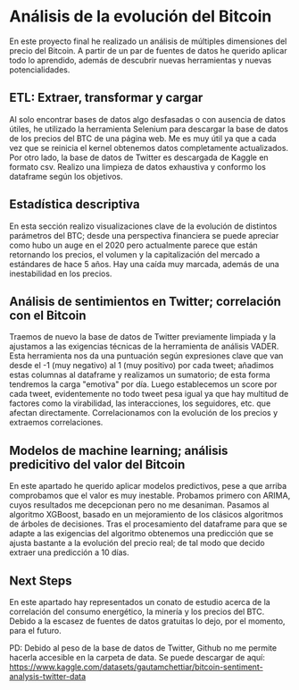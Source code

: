 # Análisis de la evolución del Bitcoin

En este proyecto final he realizado un análisis de múltiples dimensiones del precio del Bitcoin. A partir de un par de fuentes de datos he querido aplicar todo lo aprendido, además de descubrir nuevas herramientas y nuevas potencialidades. 

## ETL: Extraer, transformar y cargar
Al solo encontrar bases de datos algo desfasadas o con ausencia de datos útiles, he utilizado la herramienta Selenium para descargar la base de datos de los precios del BTC de una página web. Me es muy útil ya que a cada vez que se reinicia el kernel obtenemos datos completamente actualizados. Por otro lado, la base de datos de Twitter es descargada de Kaggle en formato csv. Realizo una limpieza de datos exhaustiva y conformo los dataframe según los objetivos.

## Estadística descriptiva
En esta sección realizo visualizaciones clave de la evolución de distintos parámetros del BTC; desde una perspectiva financiera se puede apreciar como hubo un auge en el 2020 pero actualmente parece que están retornando los precios, el volumen y la capitalización del mercado a estándares de hace 5 años. Hay una caída muy marcada, además de una inestabilidad en los precios.

## Análisis de sentimientos en Twitter; correlación con el Bitcoin
Traemos de nuevo la base de datos de Twitter previamente limpiada y la ajustamos a las exigencias técnicas de la herramienta de análisis VADER. Esta herramienta nos da una puntuación según expresiones clave que van desde el -1 (muy negativo) al 1 (muy positivo) por cada tweet; añadimos estas columnas al dataframe y realizamos un sumatorio; de esta forma tendremos la carga "emotiva" por día. Luego establecemos un score por cada tweet, evidentemente no todo tweet pesa igual ya que hay multitud de factores como la virabilidad, las interacciones, los seguidores, etc. que afectan directamente. Correlacionamos con la evolución de los precios y extraemos correlaciones. 

## Modelos de machine learning; análisis predicitivo del valor del Bitcoin
En este apartado he querido aplicar modelos predictivos, pese a que arriba comprobamos que el valor es muy inestable. Probamos primero con ARIMA, cuyos resultados me decepcionan pero no me desaniman. Pasamos al algoritmo XGBoost, basado en un mejoramiento de los clásicos algoritmos de árboles de decisiones. Tras el procesamiento del dataframe para que se adapte a las exigencias del algoritmo obtenemos una predicción que se ajusta bastante a la evolución del precio real; de tal modo que decido extraer una predicción a 10 días. 

## Next Steps
En este apartado hay representados un conato de estudio acerca de la correlación del consumo energético, la minería y los precios del BTC. Debido a la escasez de fuentes de datos gratuitas lo dejo, por el momento, para el futuro. 

PD: Debido al peso de la base de datos de Twitter, Github no me permite hacerla accesible en la carpeta de data. Se puede descargar de aquí: https://www.kaggle.com/datasets/gautamchettiar/bitcoin-sentiment-analysis-twitter-data
